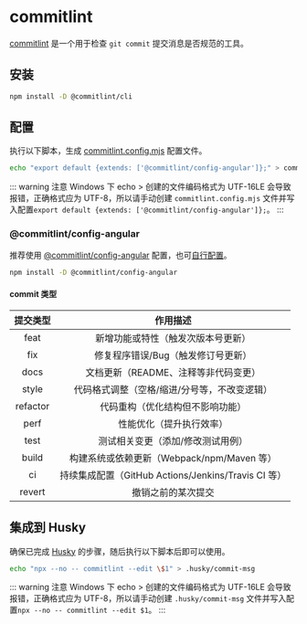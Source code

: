 # commitlint

[commitlint](https://github.com/conventional-changelog/commitlint) 是一个用于检查 `git commit` 提交消息是否规范的工具。

## 安装

```sh
npm install -D @commitlint/cli
```

## 配置

执行以下脚本，生成 [commitlint.config.mjs](https://github.com/conventional-changelog/commitlint?tab=readme-ov-file#important-note-about-node-24) 配置文件。

```sh
echo "export default {extends: ['@commitlint/config-angular']};" > commitlint.config.mjs
```

::: warning 注意
Windows 下 echo > 创建的文件编码格式为 UTF-16LE 会导致报错，正确格式应为 UTF-8，所以请手动创建 `commitlint.config.mjs` 文件并写入配置`export default {extends: ['@commitlint/config-angular']};`。
:::

### @commitlint/config-angular

推荐使用 [@commitlint/config-angular](https://github.com/conventional-changelog/commitlint/tree/master/@commitlint/config-angular) 配置，也可[自行配置](https://github.com/conventional-changelog/commitlint?tab=readme-ov-file#shared-configuration)。

```sh
npm install -D @commitlint/config-angular
```

#### commit 类型

| 提交类型 |                      作用描述                       |
| :------: | :-------------------------------------------------: |
|   feat   |         新增功能或特性（触发次版本号更新）          |
|   fix    |         修复程序错误/Bug（触发修订号更新）          |
|   docs   |        文档更新（README、注释等非代码变更）         |
|  style   |    代码格式调整（空格/缩进/分号等，不改变逻辑）     |
| refactor |          代码重构（优化结构但不影响功能）           |
|   perf   |              性能优化（提升执行效率）               |
|   test   |          测试相关变更（添加/修改测试用例）          |
|  build   |     构建系统或依赖更新（Webpack/npm/Maven 等）      |
|    ci    | 持续集成配置（GitHub Actions/Jenkins/Travis CI 等） |
|  revert  |                 撤销之前的某次提交                  |

## 集成到 Husky

确保已完成 [Husky](husky) 的步骤，随后执行以下脚本后即可以使用。

```sh
echo "npx --no -- commitlint --edit \$1" > .husky/commit-msg
```

::: warning 注意
Windows 下 echo > 创建的文件编码格式为 UTF-16LE 会导致报错，正确格式应为 UTF-8，所以请手动创建 `.husky/commit-msg` 文件并写入配置`npx --no -- commitlint --edit $1`。
:::
